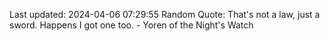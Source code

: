 Last updated: 2024-04-06 07:29:55
Random Quote: That's not a law, just a sword.  Happens I got one too.  -  Yoren of the Night's Watch